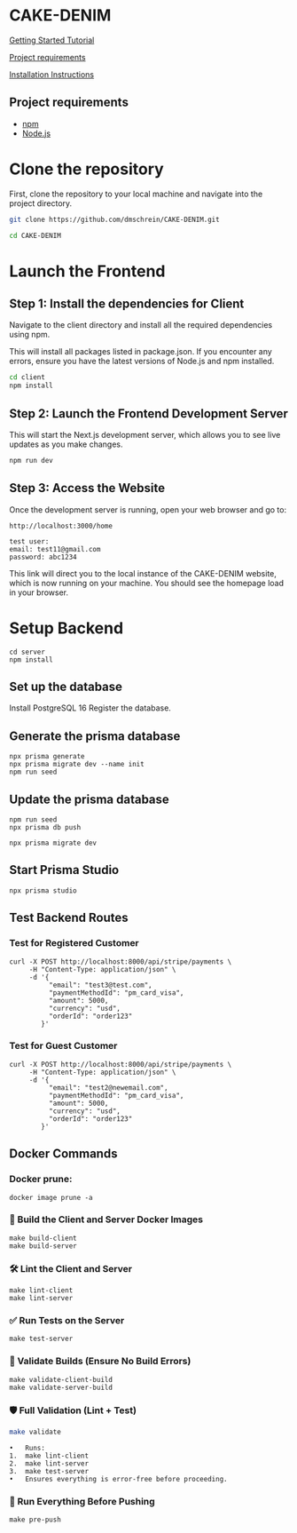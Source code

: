 # CAKE-DENIM

[Getting Started Tutorial](https://www.youtube.com/watch?v=ddKQ8sZo_v8&t=657s)

[Project requirements](#project-requirements)

[Installation Instructions](#installation-instructions)

## Project requirements

- [npm](https://docs.npmjs.com/downloading-and-installing-node-js-and-npm)
- [Node.js](https://nodejs.org/en)

# Clone the repository

First, clone the repository to your local machine and navigate into the project directory.

```bash
git clone https://github.com/dmschrein/CAKE-DENIM.git

cd CAKE-DENIM
```

# Launch the Frontend

## Step 1: Install the dependencies for Client

Navigate to the client directory and install all the required dependencies using npm.

This will install all packages listed in package.json. If you encounter any errors, ensure you have the latest versions of Node.js and npm installed.

```bash
cd client
npm install
```

## Step 2: Launch the Frontend Development Server

This will start the Next.js development server, which allows you to see live updates as you make changes.

```bash
npm run dev
```

## Step 3: Access the Website

Once the development server is running, open your web browser and go to:

```
http://localhost:3000/home

test user:
email: test11@gmail.com
password: abc1234
```

This link will direct you to the local instance of the CAKE-DENIM website, which is now running on your machine. You should see the homepage load in your browser.

# Setup Backend

```
cd server
npm install
```

## Set up the database

Install PostgreSQL 16
Register the database.

## Generate the prisma database

```
npx prisma generate
npx prisma migrate dev --name init
npm run seed
```

## Update the prisma database

```
npm run seed
npx prisma db push
```

```
npx prisma migrate dev
```

## Start Prisma Studio

```
npx prisma studio
```

## Test Backend Routes

### Test for Registered Customer

```
curl -X POST http://localhost:8000/api/stripe/payments \
     -H "Content-Type: application/json" \
     -d '{
          "email": "test3@test.com",
          "paymentMethodId": "pm_card_visa",
          "amount": 5000,
          "currency": "usd",
          "orderId": "order123"
        }'
```

### Test for Guest Customer

```
curl -X POST http://localhost:8000/api/stripe/payments \
     -H "Content-Type: application/json" \
     -d '{
          "email": "test2@newemail.com",
          "paymentMethodId": "pm_card_visa",
          "amount": 5000,
          "currency": "usd",
          "orderId": "order123"
        }'
```

## Docker Commands

### Docker prune:

```
docker image prune -a
```

### 🚀 Build the Client and Server Docker Images

```
make build-client
make build-server
```

### 🛠️ Lint the Client and Server

```
make lint-client
make lint-server
```

### ✅ Run Tests on the Server

```
make test-server
```

### 🔎 Validate Builds (Ensure No Build Errors)

```
make validate-client-build
make validate-server-build
```

### 🛡️ Full Validation (Lint + Test)

```bash
make validate
```

    •	Runs:
    1.	make lint-client
    2.	make lint-server
    3.	make test-server
    •	Ensures everything is error-free before proceeding.

### 🚀 Run Everything Before Pushing

```
make pre-push
```
